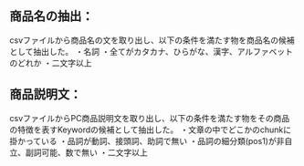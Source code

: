 
## 商品名の抽出：
csvファイルから商品名の文を取り出し、以下の条件を満たす物を商品名の候補として抽出した。
・名詞
・全てがカタカナ、ひらがな、漢字、アルファベットのどれか
・二文字以上

## 商品説明文：
csvファイルからPC商品説明文を取り出し、以下の条件を満たす物をその商品の特徴を表すKeywordの候補として抽出した。
・文章の中でどこかのchunkに掛かっている
・品詞が動詞、接頭詞、助詞で無い
・品詞の細分類(pos1)が非自立、副詞可能、数で無い
・二文字以上
